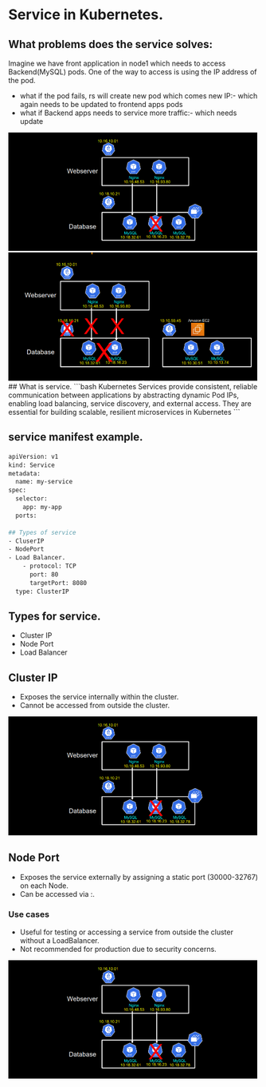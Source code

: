 # Service in Kubernetes.


## What problems does the service solves:

Imagine we have front application in node1 which needs to access Backend(MySQL) pods. One of the way to access is using the IP address of the pod.
- what if the pod fails, rs will create new pod which comes new IP:- which again needs to be updated to frontend apps pods
- what if Backend apps needs to service  more traffic:- which needs update


<img src="service-1.png" alt="My Image" width="500">

<img src="service-2.png" alt="My Image" width="500">
## What is service.
```bash
Kubernetes Services provide consistent, reliable communication between applications by abstracting dynamic Pod IPs, enabling load balancing, service discovery, and external access.
They are essential for building scalable, resilient microservices in Kubernetes
```

## service manifest example.

```bash
apiVersion: v1
kind: Service
metadata:
  name: my-service
spec:
  selector:
    app: my-app
  ports:

## Types of service
- CluserIP
- NodePort
- Load Balancer.
    - protocol: TCP
      port: 80
      targetPort: 8080
  type: ClusterIP
```
## Types for service.
- Cluster IP
- Node Port
- Load Balancer

## Cluster IP
- Exposes the service internally within the cluster.
- Cannot be accessed from outside the cluster.

<img src="service-1.png" alt="My Image" width="500">

## Node Port
- Exposes the service externally by assigning a static port (30000-32767) on each Node.
- Can be accessed via <NodeIP>:<NodePort>.

### Use cases
- Useful for testing or accessing a service from outside the cluster without a LoadBalancer.
- Not recommended for production due to security concerns.

<img src="service-1.png" alt="My Image" width="500">


